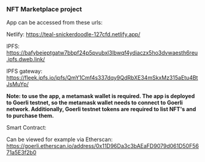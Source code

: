 ### NFT Marketplace project

App can be accessed from these urls:

Netlify:
https://teal-snickerdoodle-127cfd.netlify.app/

IPFS:
https://bafybeieptgatw7bbpf24p5pvubxl3lbwqf4ydiaczx5ho3dvwaesth6reu.ipfs.dweb.link/

IPFS gateway:
https://fleek.ipfs.io/ipfs/QmY1Cmf4s337dqy9QdRbXE34mSkxMz315aEtu4BtJsMuYp/

<b>Note: to use the app, a metamask wallet is required. The app is 
deployed to Goerli testnet, so the metamask wallet needs to connect to 
Goerli network. Additionally, Goerli testnet tokens are required to 
list NFT's and to purchase them.</b>


Smart Contract:

Can be viewed for example via Etherscan:
https://goerli.etherscan.io/address/0x11D96Da3c3bAEaFD9079d061D50F5671a5E3f2b0
